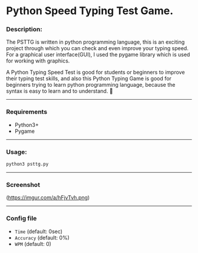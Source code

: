 # **Python Speed Typing Test Game.**

### Description:
The PSTTG is written in python programming language, this is an exciting project through which you can check and even improve your typing speed. For a graphical user interface(GUI), I used the pygame library which is used for working with graphics.

A Python Typing Speed Test is good for students or beginners to improve their typing test skills, and also this Python Typing Game is good for beginners trying to learn python programming language, because the syntax is easy to learn and to understand. 🤗

___
### Requirements
* Python3+
* Pygame

___
### Usage:
```sh
python3 psttg.py
```

___
### Screenshot
(https://imgur.com/a/hFjvTvh.png)

___
### Config file
* `Time`  (default: 0sec)
* `Accuracy`  (default: 0%)
* `WPM`  (default: 0)

